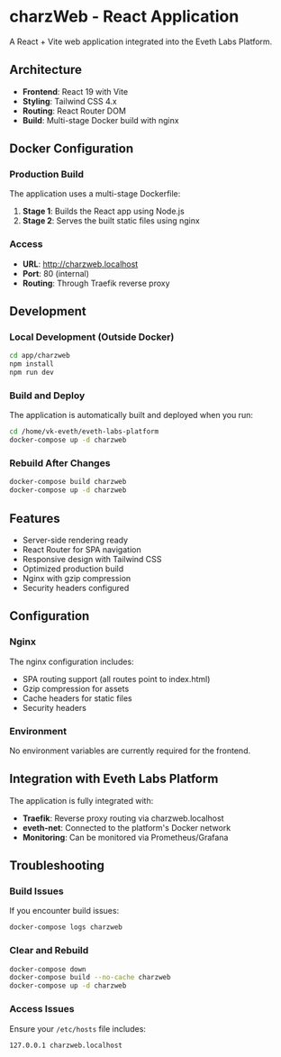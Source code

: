 # charzWeb - React Application

A React + Vite web application integrated into the Eveth Labs Platform.

## Architecture

- **Frontend**: React 19 with Vite
- **Styling**: Tailwind CSS 4.x
- **Routing**: React Router DOM
- **Build**: Multi-stage Docker build with nginx

## Docker Configuration

### Production Build
The application uses a multi-stage Dockerfile:
1. **Stage 1**: Builds the React app using Node.js
2. **Stage 2**: Serves the built static files using nginx

### Access
- **URL**: http://charzweb.localhost
- **Port**: 80 (internal)
- **Routing**: Through Traefik reverse proxy

## Development

### Local Development (Outside Docker)
```bash
cd app/charzweb
npm install
npm run dev
```

### Build and Deploy
The application is automatically built and deployed when you run:
```bash
cd /home/vk-eveth/eveth-labs-platform
docker-compose up -d charzweb
```

### Rebuild After Changes
```bash
docker-compose build charzweb
docker-compose up -d charzweb
```

## Features

- Server-side rendering ready
- React Router for SPA navigation
- Responsive design with Tailwind CSS
- Optimized production build
- Nginx with gzip compression
- Security headers configured

## Configuration

### Nginx
The nginx configuration includes:
- SPA routing support (all routes point to index.html)
- Gzip compression for assets
- Cache headers for static files
- Security headers

### Environment
No environment variables are currently required for the frontend.

## Integration with Eveth Labs Platform

The application is fully integrated with:
- **Traefik**: Reverse proxy routing via charzweb.localhost
- **eveth-net**: Connected to the platform's Docker network
- **Monitoring**: Can be monitored via Prometheus/Grafana

## Troubleshooting

### Build Issues
If you encounter build issues:
```bash
docker-compose logs charzweb
```

### Clear and Rebuild
```bash
docker-compose down
docker-compose build --no-cache charzweb
docker-compose up -d charzweb
```

### Access Issues
Ensure your `/etc/hosts` file includes:
```
127.0.0.1 charzweb.localhost
```
